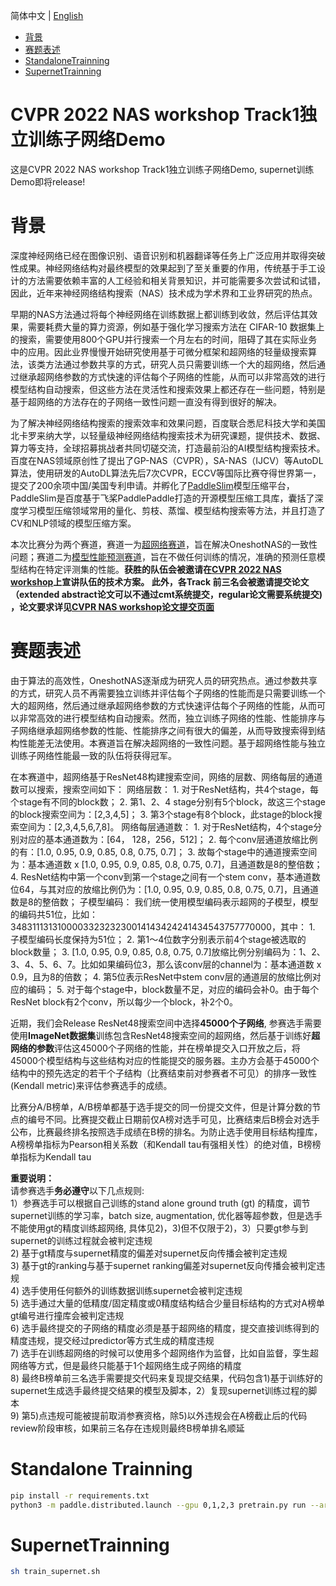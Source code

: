 简体中文 | [English](README.md)


- [背景](#背景)
- [赛题表述](#赛题表述)
- [StandaloneTrainning](#StandaloneTrainning)
- [SupernetTrainning](#SupernetTrainning)

# CVPR 2022 NAS workshop Track1独立训练子网络Demo
这是CVPR 2022 NAS workshop Track1独立训练子网络Demo, supernet训练Demo即将release!

# 背景
深度神经网络已经在图像识别、语音识别和机器翻译等任务上广泛应用并取得突破性成果。神经网络结构对最终模型的效果起到了至关重要的作用，传统基于手工设计的方法需要依赖丰富的人工经验和相关背景知识，并可能需要多次尝试和试错，因此，近年来神经网络结构搜索（NAS）技术成为学术界和工业界研究的热点。  

早期的NAS方法通过将每个神经网络在训练数据上都训练到收敛，然后评估其效果，需要耗费大量的算力资源，例如基于强化学习搜索方法在 CIFAR-10 数据集上的搜索，需要使用800个GPU并行搜索一个月左右的时间，阻碍了其在实际业务中的应用。因此业界慢慢开始研究使用基于可微分框架和超网络的轻量级搜索算法，该类方法通过参数共享的方式，研究人员只需要训练一个大的超网络，然后通过继承超网络参数的方式快速的评估每个子网络的性能，从而可以非常高效的进行模型结构自动搜索，但这些方法在灵活性和搜索效果上都还存在一些问题，特别是基于超网络的方法存在的子网络一致性问题一直没有得到很好的解决。  

为了解决神经网络结构搜索的搜索效率和效果问题，百度联合悉尼科技大学和美国北卡罗来纳大学，以轻量级神经网络结构搜索技术为研究课题，提供技术、数据、算力等支持，全球招募挑战者共同切磋交流，打造最前沿的AI模型结构搜索技术。 百度在NAS领域原创性了提出了GP-NAS（CVPR），SA-NAS（IJCV）等AutoDL算法，使用研发的AutoDL算法先后7次CVPR，ECCV等国际比赛夺得世界第一，提交了200余项中国/美国专利申请。并孵化了[PaddleSlim](https://github.com/PaddlePaddle/PaddleSlim)模型压缩平台，PaddleSlim是百度基于飞桨PaddlePaddle打造的开源模型压缩工具库，囊括了深度学习模型压缩领域常用的量化、剪枝、蒸馏、模型结构搜索等方法，并且打造了CV和NLP领域的模型压缩方案。

本次比赛分为两个赛道，赛道一为[超网络赛道](https://aistudio.baidu.com/aistudio/competition/detail/149/0/introduction)，旨在解决OneshotNAS的一致性问题；赛道二为[模型性能预测赛道](https://aistudio.baidu.com/aistudio/competition/detail/150/0/introduction)，旨在不做任何训练的情况，准确的预测任意模型结构在特定评测集的性能。**获胜的队伍会被邀请在[CVPR 2022 NAS workshop](https://www.cvpr-nas.com/)上宣讲队伍的技术方案。 此外，各Track 前三名会被邀请提交论文（extended abstract论文可以不通过cmt系统提交，regular论文需要系统提交) ，论文要求详见[CVPR NAS workshop论文提交页面](https://www.cvpr-nas.com/Paper_Submission)**

# 赛题表述

由于算法的高效性，OneshotNAS逐渐成为研究人员的研究热点。通过参数共享的方式，研究人员不再需要独立训练并评估每个子网络的性能而是只需要训练一个大的超网络，然后通过继承超网络参数的方式快速评估每个子网络的性能，从而可以非常高效的进行模型结构自动搜索。然而，独立训练子网络的性能、性能排序与子网络继承超网络参数的性能、性能排序之间有很大的偏差，从而导致搜索得到结构性能差无法使用。本赛道旨在解决超网络的一致性问题。基于超网络性能与独立训练子网络性能最一致的队伍将获得冠军。  

在本赛道中，超网络基于ResNet48构建搜索空间，网络的层数、网络每层的通道数可以搜索，搜索空间如下：
网络层数：
    1.    对于ResNet结构，共4个stage，每个stage有不同的block数；
    2.    第1、2、4 stage分别有5个block，故这三个stage的block搜索空间为：[2,3,4,5]；
    3.    第3个stage有8个block，此stage的block搜索空间为：[2,3,4,5,6,7,8]。
网络每层通道数：
    1.    对于ResNet结构，4个stage分别对应的基本通道数为：[64， 128，256，512]；
    2.    每个conv层通道放缩比例的有：[1.0, 0.95, 0.9, 0.85, 0.8, 0.75, 0.7]；
    3.    故每个stage中的通道搜索空间为：基本通道数 x [1.0, 0.95, 0.9, 0.85, 0.8, 0.75, 0.7]，且通道数是8的整倍数；
    4.    ResNet结构中第一个conv到第一个stage之间有一个stem conv，基本通道数位64，与其对应的放缩比例仍为：[1.0, 0.95, 0.9, 0.85, 0.8, 0.75, 0.7]，且通道数是8的整倍数；
子模型编码：
我们统一使用模型编码表示超网的子模型，模型的编码共51位，比如：348311131310000332323230014143424241434543757770000，其中：
    1.    子模型编码长度保持为51位；
    2.    第1～4位数字分别表示前4个stage被选取的block数量；
    3.    [1.0, 0.95, 0.9, 0.85, 0.8, 0.75, 0.7]放缩比例分别编码为：1、2、3、4、5、6、7。比如如果编码位3，那么该conv层的channel为：基本通道数 x 0.9，且为8的倍数；
    4.    第5位表示ResNet中stem conv层的通道层的放缩比例对应的编码；
    5.    对于每个stage中，block数量不足，对应的编码会补0。由于每个ResNet block有2个conv，所以每少一个block，补2个0。

近期，我们会Release ResNet48搜索空间中选择**45000个子网络**, 参赛选手需要使用**ImageNet数据集**训练包含ResNet48搜索空间的超网络，然后基于训练好**超网络的参数**评估这45000个子网络的性能，并在榜单提交入口开放之后，将45000个模型结构与这些结构对应的性能提交的服务器。主办方会基于45000个结构中的预先选定的若干个子结构（比赛结束前对参赛者不可见）的排序一致性(Kendall metric)来评估参赛选手的成绩。  

比赛分A/B榜单，A/B榜单都基于选手提交的同一份提交文件，但是计算分数的节点的编号不同。比赛提交截止日期前仅A榜对选手可见，比赛结束后B榜会对选手公布，比赛最终排名按照选手成绩在B榜的排名。为防止选手使用目标结构撞库，A榜榜单指标为Pearson相关系数（和Kendall tau有强相关性）的绝对值，B榜榜单指标为Kendall tau

**重要说明：**  
请参赛选手**务必遵守**以下几点规则:  
1）参赛选手可以根据自己训练的stand alone ground truth (gt) 的精度，调节supernet训练的学习率，batch size, augmentation, 优化器等超参数，但是选手不能使用gt的精度训练超网络, 具体见2)，3)但不仅限于2)，3）只要gt参与到supernet的训练过程就会被判定违规  
2) 基于gt精度与supernet精度的偏差对supernet反向传播会被判定违规  
3) 基于gt的ranking与基于supernet ranking偏差对supernet反向传播会被判定违规  
4) 选手使用任何额外的训练数据训练supernet会被判定违规  
5) 选手通过大量的低精度/固定精度或0精度结构结合少量目标结构的方式对A榜单gt编号进行撞库会被判定违规  
6) 选手最终提交的子网络的精度必须是基于超网络的精度，提交直接训练得到的精度违规，提交经过predictor等方式生成的精度违规  
7) 选手在训练超网络的时候可以使用多个超网络作为监督，比如自监督，孪生超网络等方式，但是最终只能基于1个超网络生成子网络的精度  
8) 最终B榜单前三名选手需要提交代码来复现提交结果，代码包含1)基于训练好的supernet生成选手最终提交结果的模型及脚本，2）复现supernet训练过程的脚本  
9) 第5)点违规可能被提前取消参赛资格，除5)以外违规会在A榜截止后的代码review阶段审核，如果前三名存在违规则最终B榜单排名顺延  

# Standalone Trainning

```bash
pip install -r requirements.txt
python3 -m paddle.distributed.launch --gpu 0,1,2,3 pretrain.py run --arch 1322221222220000122200000024540000000000005525000000 --image_dir /root/paddlejob/workspace/env_run/data/ILSVRC2012/ --batch_size 1024 --max_epoch 90 --warmup 2 > 1322221222220000122200000024540000000000005525000000.log
``` 

# SupernetTrainning

```bash
sh train_supernet.sh
``` 
